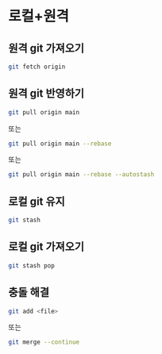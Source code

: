 # 로컬+원격
## 원격 git 가져오기
```bash
git fetch origin
```
## 원격 git 반영하기
```bash
git pull origin main
```
또는
```bash
git pull origin main --rebase
```
또는
```bash
git pull origin main --rebase --autostash
```
## 로컬 git 유지
```bash
git stash
```
## 로컬 git 가져오기
```bash
git stash pop
```
## 충돌 해결
```bash
git add <file>
```
또는 
```bash
git merge --continue
```
